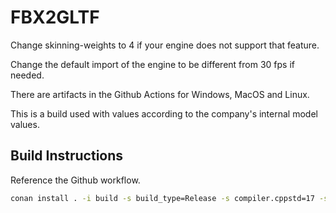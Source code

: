 # FBX2GLTF

Change skinning-weights to 4 if your engine does not support that feature.

Change the default import of the engine to be different from 30 fps if needed.

There are artifacts in the Github Actions for Windows, MacOS and Linux.

This is a build used with values according to the company's internal model values.

## Build Instructions

Reference the Github workflow.

```bash
conan install . -i build -s build_type=Release -s compiler.cppstd=17 -s compiler.runtime=static --build=missing
```